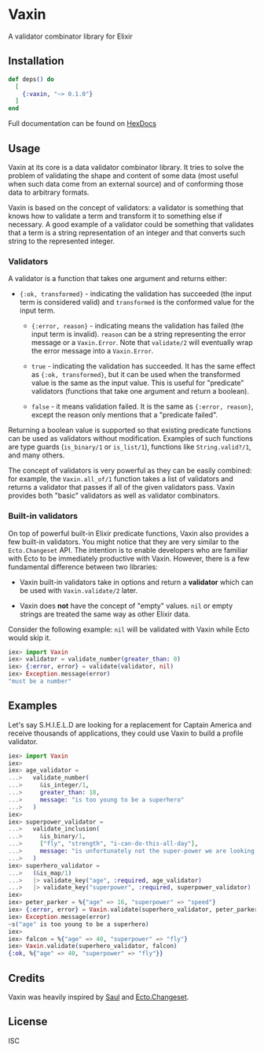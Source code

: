 # Vaxin

A validator combinator library for Elixir

## Installation

```elixir
def deps() do
  [
    {:vaxin, "~> 0.1.0"}
  ]
end
```

Full documentation can be found on [HexDocs][hexdocs-url]

## Usage

Vaxin at its core is a data validator combinator library. It tries to solve
the problem of validating the shape and content of some data (most useful
when such data come from an external source) and of conforming those data
to arbitrary formats.

Vaxin is based on the concept of validators: a validator is something that
knows how to validate a term and transform it to something else if necessary.
A good example of a validator could be something that validates that a term is
a string representation of an integer and that converts such string to the
represented integer.

### Validators

A validator is a function that takes one argument and returns either:
* `{:ok, transformed}` - indicating the validation has succeeded (the input
    term is considered valid) and `transformed` is the conformed value for the
    input term.

  * `{:error, reason}` - indicating means the validation has failed (the input
    term is invalid). `reason` can be a string representing the error message
    or a `Vaxin.Error`. Note that `validate/2` will eventually wrap the error
    message into a `Vaxin.Error`.

  * `true` - indicating the validation has succeeded. It has the same effect
    as `{:ok, transformed}`, but it can be used when the transformed value
    is the same as the input value. This is useful for "predicate" validators
    (functions that take one argument and return a boolean).

  * `false` - it means validation failed. It is the same as `{:error, reason}`,
    except the reason only mentions that a "predicate failed".

Returning a boolean value is supported so that existing predicate functions
can be used as validators without modification. Examples of such functions are
type guards (`is_binary/1` or `is_list/1`), functions like `String.valid?/1`,
and many others.

The concept of validators is very powerful as they can be easily combined: for
example, the `Vaxin.all_of/1` function takes a list of validators and returns
a validator that passes if all of the given validators pass. Vaxin provides both
"basic" validators as well as validator combinators.

### Built-in validators

On top of powerful built-in Elixir predicate functions, Vaxin also provides
a few built-in validators. You might notice that they are very similar to
the `Ecto.Changeset` API. The intention is to enable developers who are familiar
with Ecto to be immediately productive with Vaxin. However, there is a few
fundamental difference between two libraries:

* Vaxin built-in validators take in options and return a **validator** which
can be used with `Vaxin.validate/2` later.

* Vaxin does **not** have the concept of "empty" values. `nil` or empty strings
are treated the same way as other Elixir data.

Consider the following example: `nil` will be validated with Vaxin while Ecto
would skip it.

```elixir
iex> import Vaxin
iex> validator = validate_number(greater_than: 0)
iex> {:error, error} = validate(validator, nil)
iex> Exception.message(error)
"must be a number"
```

## Examples

Let's say S.H.I.E.L.D are looking for a replacement for Captain America and receive
thousands of applications, they could use Vaxin to build a profile validator.

```elixir
iex> import Vaxin
iex>
iex> age_validator =
...>   validate_number(
...>     &is_integer/1,
...>     greater_than: 18,
...>     message: "is too young to be a superhero"
...>   )
iex>
iex> superpower_validator =
...>   validate_inclusion(
...>     &is_binary/1,
...>     ["fly", "strength", "i-can-do-this-all-day"],
...>     message: "is unfortunately not the super-power we are looking for"
...>   )
iex> superhero_validator =
...>   (&is_map/1)
...>   |> validate_key("age", :required, age_validator)
...>   |> validate_key("superpower", :required, superpower_validator)
iex>
iex> peter_parker = %{"age" => 16, "superpower" => "speed"}
iex> {:error, error} = Vaxin.validate(superhero_validator, peter_parker)
iex> Exception.message(error)
~s("age" is too young to be a superhero)
iex>
iex> falcon = %{"age" => 40, "superpower" => "fly"}
iex> Vaxin.validate(superhero_validator, falcon)
{:ok, %{"age" => 40, "superpower" => "fly"}}
```

## Credits

Vaxin was heavily inspired by [Saul][saul] and [Ecto.Changeset][ecto].

## License

ISC


[hexdocs-url]: https://hexdocs.pm/vaxin
[saul]: https://github.com/whatyouhide/saul
[ecto]: https://github.com/elixir-ecto/ecto
